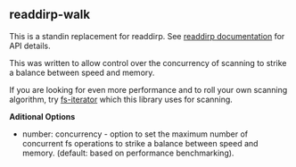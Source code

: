 ## readdirp-walk

This is a standin replacement for readdirp. See [readdirp documentation](https://github.com/paulmillr/readdirp) for API details.

This was written to allow control over the concurrency of scanning to strike a balance between speed and memory.

If you are looking for even more performance and to roll your own scanning algorithm, try [fs-iterator](https://github.com/kmalakoff/fs-iterator) which this library uses for scanning.

**Aditional Options**

- number: concurrency - option to set the maximum number of concurrent fs operations to strike a balance between speed and memory. (default: based on performance benchmarking).
